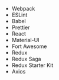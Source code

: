 - Webpack
- ESLint
- Babel
- Prettier
- React
- Material-UI
- Fort Awesome
- Redux
- Redux Saga
- Redux Starter Kit
- Axios
